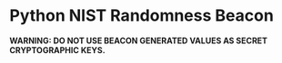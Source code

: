# Python NIST Randomness Beacon

**WARNING: DO NOT USE BEACON GENERATED VALUES AS SECRET CRYPTOGRAPHIC KEYS.**
